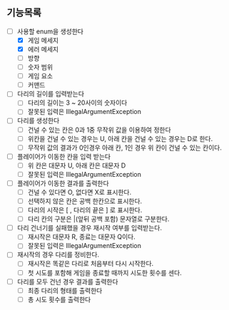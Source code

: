 ## 기능목록

- [ ] 사용할 enum을 생성한다
  - [X] 게임 메세지
  - [X] 에러 메세지
  - [ ] 방향
  - [ ] 숫자 범위
  - [ ] 게임 요소
  - [ ] 커맨드
- [ ] 다리의 길이를 입력받는다
  - [ ] 다리의 길이는 3 ~ 20사이의 숫자이다
  - [ ] 잘못된 입력은 IllegalArgumentException
- [ ] 다리를 생성한다
  - [ ] 건널 수 있는 칸은 0과 1중 무작위 값을 이용하여 정한다
  - [ ] 위칸을 건널 수 있는 경우는 U, 아래 칸을 건널 수 있는 경우는 D로 한다.
  - [ ] 무작위 값의 결과가 0인경우 아래 칸, 1인 경우 위 칸이 건널 수 있는 칸이다.
- [ ] 플레이어가 이동한 칸을 입력 받는다
  - [ ] 위 칸은 대문자 U, 아래 칸은 대문자 D
  - [ ] 잘못된 입력은 IllegalArgumentException
- [ ] 플레이어가 이동한 결과를 출력한다
  - [ ] 건널 수 있다면 O, 없다면 X로 표시한다.
  - [ ] 선택하지 않은 칸은 공백 한칸으로 표시한다.
  - [ ] 다리의 시작은 [ , 다리의 끝은 ] 로 표시한다.
  - [ ] 다리 칸의 구분은 |(앞뒤 공백 포함) 문자열로 구분한다.
- [ ] 다리 건너기를 실패했을 경우 재시작 여부를 입력받는다.
  - [ ] 재시작은 대문자 R, 종료는 대문자 Q이다.
  - [ ] 잘못된 입력은 IllegalArgumentException
- [ ] 재시작의 경우 다리를 정비한다.
  - [ ] 재시작은 똑같은 다리로 처음부터 다시 시작한다.
  - [ ] 첫 시도를 포함해 게임을 종료할 때까지 시도한 횟수를 센다.
- [ ] 다리를 모두 건넌 경우 결과를 출력한다
  - [ ] 최종 다리의 형태를 출력한다
  - [ ] 총 시도 횟수를 출력한다